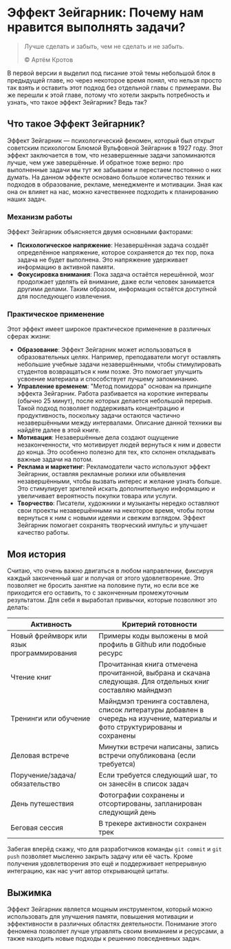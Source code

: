 # Эффект Зейгарник: Почему нам нравится выполнять задачи?

> Лучше сделать и забыть, чем не сделать и не забыть.
>
> ©️ Артём Кротов

В первой версии я выделил под писание этой темы небольшой блок в предыдущей главе, но через некоторое время понял, что нельзя просто так взять и оставить этот подход без отдельной главы с примерами. Вы же перешли к этой главе, потому что хотели закрыть потребность и узнать, что такое эффект Зейгарник? Ведь так?

## Что такое Эффект Зейгарник?

Эффект Зейгарник — психологический феномен, который был открыт советским психологом Блюмой Вульфовной Зейгарник в 1927 году. Этот эффект заключается в том, что незавершенные задачи запоминаются лучше, чем уже завершённые. И обратное тоже верно: про выполненные задачи мы тут же забываем и перестаем постоянно о них думать. На данном эффекте основано большое количество техник и подходов в образование, рекламе, менеджменте и мотивации. Зная как она он влияет на нас, можно качественнее подходить к планированию наших задач.

### Механизм работы

Эффект Зейгарник объясняется двумя основными факторами:

- **Психологическое напряжение**: Незавершённая задача создаёт определённое напряжение, которое сохраняется до тех пор, пока задача не будет выполнена. Это напряжение удерживает информацию в активной памяти.
- **Фокусировка внимания**: Пока задача остаётся нерешённой, мозг продолжает уделять ей внимание, даже если человек занимается другими делами. Таким образом, информация остаётся доступной для последующего извлечения.

### Практическое применение

Этот эффект имеет широкое практическое применение в различных сферах жизни:

- **Образование**: Эффект Зейгарник может использоваться в образовательных целях. Например, преподаватели могут оставлять небольшие учебные задачи незавершёнными, чтобы стимулировать студентов возвращаться к ним позже. Это помогает улучшить усвоение материала и способствует лучшему запоминанию.
- **Управление временем**: "Метод помидора" основан на принципе эффекта Зейгарник. Работа разбивается на короткие интервалы (обычно 25 минут), после которых делается небольшой перерыв. Такой подход позволяет поддерживать концентрацию и продуктивность, поскольку задачи остаются частично незавершёнными между интервалами. Описание данной техники вы найдёте далее в этой книге.
- **Мотивация**: Незавершённые дела создают ощущение незаконченности, что мотивирует людей вернуться к ним и довести до конца. Это особенно полезно для тех, кто склонен откладывать важные задачи на потом.
- **Реклама и маркетинг**: Рекламодатели часто используют эффект Зейгарник, оставляя рекламные ролики или объявления незавершёнными, чтобы вызвать интерес и желание узнать больше. Это стимулирует зрителей искать дополнительную информацию и увеличивает вероятность покупки товара или услуги.
- **Творчество**: Писатели, художники и музыканты нередко оставляют свои проекты незавершёнными на некоторое время, чтобы потом вернуться к ним с новыми идеями и свежим взглядом. Эффект Зейгарник помогает сохранять творческий импульс и улучшает качество работы.

## Моя история

Считаю, что очень важно двигаться в любом направлении, фиксируя каждый законченный шаг и получая от этого удовлетворение. Это позволяет не бросить занятие на половине пути, но если все же приходится его оставить, то с законченным промежуточным результатом. Для себя я выработал привычки, которые позволяют это делать:

| Активность                                | Критерий готовности                                                                                                          |
|-------------------------------------------|------------------------------------------------------------------------------------------------------------------------------|
| Новый фреймворк или язык программирования | Примеры коды выложены в мой профиль в Github или подобные ресурс                                                             |
| Чтение книг                               | Прочитанная книга отмечена прочитанной, выбрана и скачана следующая. Для отдельных книг составляю майндмэп                   |
| Тренинги или обучение                     | Майндмэп тренинга составлена, список литературы добавлен в очередь на изучение, материалы и фото структурированы и сохранены |
| Деловая встрече                           | Минутки встречи написаны, запись встречи опубликована (если требуется)                                                       |
| Поручение/задача/обязательство            | Если требуется следующий шаг, то он занесён в список задач                                                                   |
| День путешествия                          | Фотографии сохранены и отсортированы, запланирован следующий день                                                            |
| Беговая сессия                            | В трекере активности сохранен трек                                                                                           |

Забегая вперёд скажу, что для разработчиков команды ```git commit``` и ```git push``` позволяет мысленно закрыть задачу или её часть. Кроме получения удовлетворения это ещё и поддерживает непрерывную интеграцию, как нас учит автор открывающей цитаты.

## Выжимка

Эффект Зейгарник является мощным инструментом, который можно использовать для улучшения памяти, повышения мотивации и эффективности в различных областях деятельности. Понимание этого феномена позволяет лучше управлять своим вниманием и ресурсами, а также находить новые подходы к решению повседневных задач.
